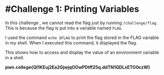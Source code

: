 # #Challenge 1: Printing Variables

In this challenge , we cannot read the flag just by running `/challenge/flag`. This is because the flag is put into a variable named `FLAG`.

I used the command `echo $FLAG` to print the flag stored in the FLAG variable in my shell. When I executed this command, it displayed the flag.

This shows how to access and display the value of an environment variable in a shell.

**pwn.college{Ql1KEuj2Ea2GjwjqOOwPDtff25q.ddTN1QDLxETO0czW}**
